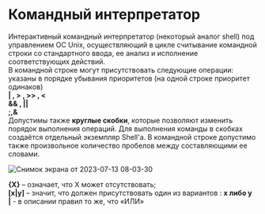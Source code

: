 # Командный интерпретатор

Интерактивный командный интерпретатор (некоторый аналог shell) под управлением ОС Unix, осуществляющий в цикле считывание командной строки со стандартного ввода, ее анализ и исполнение соответствующих действий.  
В командной строке могут присутствовать следующие операции:  
указаны в порядке убывания приоритетов (на одной строке приоритет одинаков)  
**| , > , >> , <**  
**&& , ||**  
**;,&**  
Допустимы также **круглые скобки**, которые позволяют изменить порядок выполнения операций. Для выполнения команды в скобках создаётся отдельный экземпляр Shell'а. В командной строке допустимо также произвольное количество пробелов между составляющими ее словами.

![Снимок экрана от 2023-07-13 08-03-30](https://github.com/ibobrov2002/MyShell/assets/92950412/6ea4cb61-4caf-4a1c-9736-9365b67d47d2)

**{X}** – означает, что X может отсутствовать;  
**[x|y]** – значит, что должен присутствовать один из вариантов : **x либо y**  
**|** - в описании правил то же, что «ИЛИ»  
